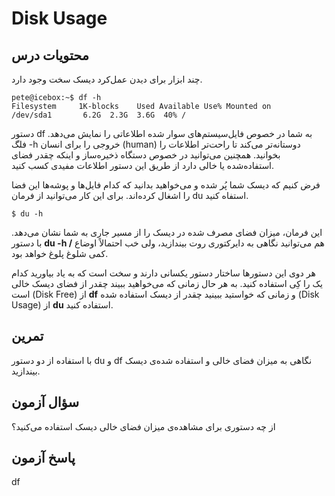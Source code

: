 # Disk Usage

## محتویات درس

چند ابزار برای دیدن عمل‌کرد دیسک سخت وجود دارد.

```
pete@icebox:~$ df -h
Filesystem     1K-blocks    Used Available Use% Mounted on
/dev/sda1       6.2G  2.3G  3.6G  40% /
```

دستور df به شما در خصوص فایل‌سیستم‌های سوار شده اطلاعاتی را نمایش می‌دهد. فلگ ‎-h خروجی را برای انسان (human) دوستانه‌تر می‌کند تا راحت‌تر اطلاعات را بخوانید. همچنین می‌توانید در خصوص دستگاه ذخیره‌ساز و اینکه چقدر فضای استفاده‌شده یا خالی دارد از طریق این دستور اطلاعات مفیدی کسب کنید.

فرض کنیم که دیسک شما پُر شده و می‌خواهید بدانید که کدام فایل‌ها و پوشه‌ها این فضا را اشغال کرده‌اند. برای این کار می‌توانید از فرمان du استفاه کنید.

```$ du -h```

این فرمان، میزان فضای مصرف شده در دیسک را از مسیر جاری به شما نشان می‌دهد. با
دستور **‎du -h /‎** هم می‌توانید نگاهی به دایرکتوری روت بیندازید، ولی خب احتمالاً اوضاع کمی شلوغ پلوغ خواهد بود.

هر دوی این دستورها ساختار دستور یکسانی دارند و سخت است که به یاد بیاورید کدام یک را کِی استفاده کنید. به هر حال زمانی که می‌خواهید ببیند چقدر از فضای دیسک خالی است (Disk Free) از **df** و زمانی که خواستید ببینید چقدر از دیسک استفاده شده (Disk Usage) از **du** استفاده کنید.

## تمرین

با استفاده از دو دستور du و df نگاهی به میزان فضای خالی و استفاده شده‌ی دیسک بیندازید.

## سؤال آزمون

از چه دستوری برای مشاهده‌ی میزان فضای خالی دیسک استفاده می‌کنید؟

## پاسخ آزمون

df
